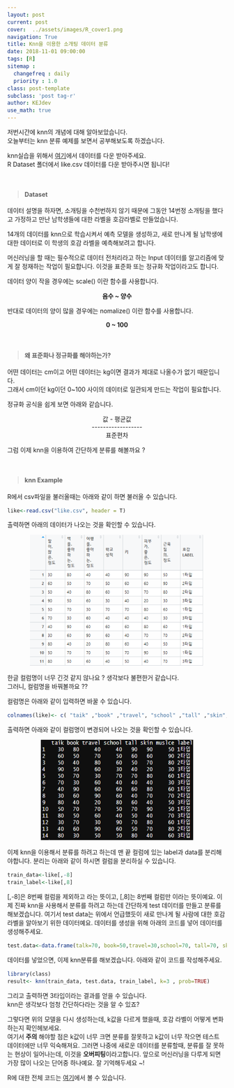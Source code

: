 ```yaml
---
layout: post
current: post
cover:  ../assets/images/R_cover1.png
navigation: True
title: Knn을 이용한 소개팅 데이터 분류
date: 2018-11-01 09:00:00
tags: [R]
sitemap :
  changefreq : daily
  priority : 1.0
class: post-template
subclass: 'post tag-r'
author: KEJdev
use_math: true
---  
```


저번시간에 knn의 개념에 대해 알아보았습니다.   
오늘부터는 knn 분류 예제를 보면서 공부해보도록 하겠습니다.  

knn실습을 위해서 [여기](https://github.com/KEJdev/DataSet)에서 데이터를 다운 받아주세요.  
R Dataset 폴더에서 like.csv 데이터를 다운 받아주시면 됩니다!  

<br>



> ####  Dataset  

데이터 설명을 하자면, 소개팅을 수천번하지 않기 때문에 그동안 14번정 소개팅을 했다고 가정하고 만난 남학생들에 대한 라벨을 호감라벨로 만들었습니다.  

14개의 데이터를 knn으로 학습시켜서 예측 모델을 생성하고, 새로 만나게 될 남학생에 대한 데이터로 이 학생의 호감 라벨을 예측해보려고 합니다.  

머신러닝을 할 때는 필수적으로 데이터 전처리라고 하는 Input 데이터를 알고리즘에 맞게 잘 정재하는 작업이 필요합니다. 이것을 표준화 또는 정규화 작업이라고도 합니다.  

데이터 양이 작을 경우에는 scale() 이란 함수를 사용합니다.  
**<center> 음수 ~ 양수 </center>**  


반대로 데이터의 양이 많을 경우에는 nomalize() 이란 함수를 사용합니다.  
**<center> 0 ~ 100 </center>**

<br>



> #### 왜 표준화나 정규화를 해야하는가?   

어떤 데이터는 cm이고 어떤 데이터는 kg이면 결과가 제대로 나올수가 없기 때문입니다.  
그래서 cm이던 kg이던 0~100 사이의 데이터로 일관되게 만드는 작업이 필요합니다.  

정규화 공식을 쉽게 보면 아래와 같습니다.  

<center>값 - 평균값 </center>
<center>------------------</center>
<center>표준편차</center>  

그럼 이제 knn을 이용하여 간단하게 분류를 해볼까요 ?  

<br>



> #### knn Example

R에서 csv파일을 불러올때는 아래와 같이 하면 불러올 수 있습니다.  

```r
like<-read.csv("like.csv", header = T)
```  

출력하면 아래의 데이터가 나오는 것을 확인할 수 있습니다. 

<center><img src="../assets/images/R1.png" width="400" height="300"></center>   

한글 컬럼명이 너무 긴것 같지 않나요 ?  생각보다 불편한거 같습니다.  
그러니, 컬럼명을 바꿔볼까요 ?? 

컬럼명은 아래와 같이 입력하면 바꿀 수 있습니다.  

```r
colnames(like)<- c( "taik" ,"book" ,"travel", "school" ,"tall" ,"skin", "muslce" ,"label")
```  
  
출력하면 아래와 같이 컬럼명이 변경되어 나오는 것을 확인할 수 있습니다.  

<center><img src="../assets/images/R2.png" width="350" height="230"></center>   

이제 knn을 이용해서 분류를 하려고 하는데 맨 끝 컬럼에 있는 label과 data를 분리해야합니다. 분리는 아래와 같이 하시면 컬럼을 분리하실 수 있습니다.   

```r
train_data<-like[,-8]
train_label<-like[,8]
```

[,-8]은 8번째 컬럼을 제외하고 라는 뜻이고, [,8]는 8번째 컬럼만 이라는 뜻이예요. 이제 진짜 knn을 사용해서 분류를 하려고 하는데 간단하게 test 데이터를 만들고 분류를 해보겠습니다. 여기서 test data는 위에서 언급했듯이 새로 만나게 될 사람에 대한 호감 라벨을 알아보기 위한 데이터예요. 데이터를 생성을 위해 아래의 코드를 넣어 데이터를 생성해주세요.  

```r
test.data<-data.frame(talk=70, book=50,travel=30,school=70, tall=70, skin=40,muslce=50)
```  

데이터를 넣었으면, 이제 knn분류를 해보겠습니다. 아래와 같이 코드를 작성해주세요.  

```r
library(class)
result<- knn(train_data, test.data, train_label, k=3 , prob=TRUE)
```

그리고 출력하면 3타입이라는 결과를 얻을 수 있습니다.  
knn은 생각보다 엄청 간단하다라는 것을 알 수 있죠?  

그렇다면 위의 모델을 다시 생성하는데, k값을 다르게 했을때, 호감 라벨이 어떻게 변화하는지 확인헤보세요.  
여기서 **주의** 해야할 점은 k값이 너무 크면 분류를 잘못하고 k값이 너무 작으면 테스트 데이터에만 너무 익숙해져요. 그러면 나중에 새로운 데이터를 분류할때, 분류를 잘 못하는 현상이 일어나는데, 이것을 **오버피팅**이라고합니다. 앞으로 머신러닝을 다루게 되면 가장 많이 나오는 단어중 하나예요. 잘 기억해두세요 ~! 


R에 대한 전체 코드는 [여기](https://github.com/KEJdev/R-Example)에서 볼 수 있습니다. 



